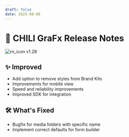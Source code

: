 ```yaml
---
draft: false
date: 2025-08-08
---
```


# 🎉 CHILI GraFx Release Notes

![rn_icon](/assets/icon-CHILI-GraFx.svg) <span class="version-label">v1.28</span>

## ✨ Improved

- Add option to remove styles from Brand Kits
- Improvements for mobile view
- Speed and reliability improvements
- Improved SDK for integration

## 🛠️ What's Fixed

- Bugfix for media folders with specific name
- Implement correct defaults for form builder